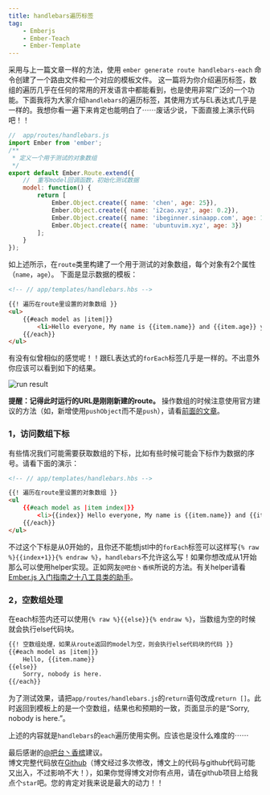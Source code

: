 ```yaml
---
title: handlebars遍历标签
tag: 
	- Emberjs
	- Ember-Teach
	- Ember-Template
---
```


采用与上一篇文章一样的方法，使用 `ember generate route handlebars-each` 命令创建了一个路由文件和一个对应的模板文件。
这一篇将为你介绍遍历标签，数组的遍历几乎在任何的常用的开发语言中都能看到，也是使用非常广泛的一个功能。下面我将为大家介绍`handlebars`的遍历标签，其使用方式与EL表达式几乎是一样的。我想你看一遍下来肯定也能明白了⋯⋯废话少说，下面直接上演示代码吧！！

```javascript
//  app/routes/handlebars.js
import Ember from 'ember';
/**
 * 定义一个用于测试的对象数组
 */
export default Ember.Route.extend({
	//  重写model回调函数，初始化测试数据
    model: function() {
		return [
			Ember.Object.create({ name: 'chen', age: 25}),
			Ember.Object.create({ name: 'i2cao.xyz', age: 0.2}),
			Ember.Object.create({ name: 'ibeginner.sinaapp.com', age: 1}),
			Ember.Object.create({ name: 'ubuntuvim.xyz', age: 3})
		];
	}
});
```

如上述所示，在`route`类里构建了一个用于测试的对象数组，每个对象有2个属性（`name`，`age`）。
下面是显示数据的模板：
```html
<!-- // app/templates/handlebars.hbs -->

{{! 遍历在route里设置的对象数组 }}
<ul>
	{{#each model as |item|}}
		<li>Hello everyone, My name is {{item.name}} and {{item.age}} year old.</li>
	{{/each}}
</ul>
```
有没有似曾相似的感觉呢！！跟EL表达式的`forEach`标签几乎是一样的。不出意外你应该可以看到如下的结果。

![run result](/content/images/2016/03/21.png)

**提醒：记得此时运行的URL是刚刚新建的route。**
操作数组的时候注意使用官方建议的方法（如，新增使用`pushObject`而不是`push`），请看[前面的文章](http://blog.ddlisting.com/2016/03/17/ember-js-ru-men-zhi-nan-zhi-liu-mei-ju-enumerables/)。

### 1，访问数组下标
有些情况我们可能需要获取数组的下标，比如有些时候可能会下标作为数据的序号。请看下面的演示：
```html
<!-- // app/templates/handlebars.hbs -->

{{! 遍历在route里设置的对象数组 }}
<ul
	{{#each model as |item index|}}
		<li>{{index}} Hello everyone, My name is {{item.name}} and {{item.age}} year old.</li>
	{{/each}}
</ul>
```
不过这个下标是从0开始的，且你还不能想jstl中的`forEach`标签可以这样写`{% raw %}{{index+1}}{% endraw %}`，`handlebars`不允许这么写！如果你想改成从1开始那么可以使用helper实现。正如网友`@吧台丶香槟`所说的方法。有关helper请看[Ember.js 入门指南之十八工具类的助手](http://blog.ddlisting.com/2016/03/23/ember-js-ru-men-zhi-nan-zhi-shi-ba-gong-ju-lei-de-zhu-shou/)。

### 2，空数组处理
在each标签内还可以使用`{% raw %}{{else}}{% endraw %}`，当数组为空的时候就会执行else代码块。
```html
{{! 空数组处理，如果从route返回的model为空，则会执行else代码块的代码 }}
{{#each model as |item|}}
	Hello, {{item.name}}
{{else}}
	Sorry, nobody is here.
{{/each}}
```
为了测试效果，请把`app/routes/handlebars.js`的`return`语句改成`return []`。此时返回到模板上的是一个空数组，结果也和预期的一致，页面显示的是“Sorry, nobody is here.”。

上述的内容就是`handlebars`的`each`遍历使用实例。应该也是没什么难度的⋯⋯
<br>

最后感谢的[@吧台丶香槟](http://t.qq.com/falaoyunfeiluan)建议。
<br>
博文完整代码放在[Github](https://github.com/ubuntuvim/my_emberjs_code)（博文经过多次修改，博文上的代码与github代码可能又出入，不过影响不大！），如果你觉得博文对你有点用，请在github项目上给我点个`star`吧。您的肯定对我来说是最大的动力！！
